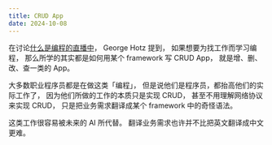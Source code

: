 ```yaml
---
title: CRUD App
date: 2024-10-08
---
```


在讨论[什么是编程的直播中](https://www.youtube.com/watch?v=N2bXEUSAiTI)，
George Hotz 提到，
如果想要为找工作而学习编程，
那么所学的其实都是如何用某个 framework 写 CRUD App，
就是增、删、改、查一类的 App。

大多数职业程序员都是在做这类「编程」，
但是说他们是程序员，都抬高他们的实际工作了，
因为他们所做的工作的本质只是实现 CRUD，
甚至不用理解网络协议来实现 CRUD，
只是把业务需求翻译成某个 framework 中的奇怪语法。

这类工作很容易被未来的 AI 所代替。
翻译业务需求也许并不比把英文翻译成中文更难。
